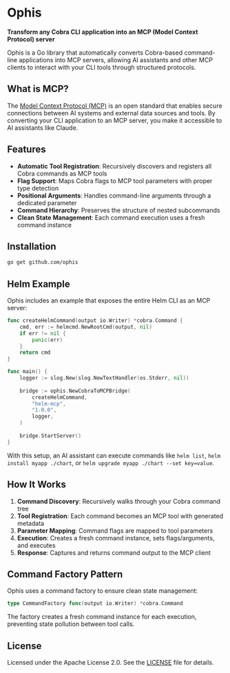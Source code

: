 # Ophis

**Transform any Cobra CLI application into an MCP (Model Context Protocol) server**

Ophis is a Go library that automatically converts Cobra-based command-line applications into MCP servers, allowing AI assistants and other MCP clients to interact with your CLI tools through structured protocols.

## What is MCP?

The [Model Context Protocol (MCP)](https://modelcontextprotocol.io/) is an open standard that enables secure connections between AI systems and external data sources and tools. By converting your CLI application to an MCP server, you make it accessible to AI assistants like Claude.

## Features

- **Automatic Tool Registration**: Recursively discovers and registers all Cobra commands as MCP tools
- **Flag Support**: Maps Cobra flags to MCP tool parameters with proper type detection
- **Positional Arguments**: Handles command-line arguments through a dedicated parameter
- **Command Hierarchy**: Preserves the structure of nested subcommands
- **Clean State Management**: Each command execution uses a fresh command instance

## Installation

```bash
go get github.com/ophis
```

## Helm Example

Ophis includes an example that exposes the entire Helm CLI as an MCP server:

```go
func createHelmCommand(output io.Writer) *cobra.Command {
    cmd, err := helmcmd.NewRootCmd(output, nil)
    if err != nil {
        panic(err)
    }
    return cmd
}

func main() {
    logger := slog.New(slog.NewTextHandler(os.Stderr, nil))
    
    bridge := ophis.NewCobraToMCPBridge(
        createHelmCommand,
        "helm-mcp",
        "1.0.0",
        logger,
    )
    
    bridge.StartServer()
}
```

With this setup, an AI assistant can execute commands like `helm list`, `helm install myapp ./chart`, or `helm upgrade myapp ./chart --set key=value`.

## How It Works

1. **Command Discovery**: Recursively walks through your Cobra command tree
2. **Tool Registration**: Each command becomes an MCP tool with generated metadata
3. **Parameter Mapping**: Command flags are mapped to tool parameters
4. **Execution**: Creates a fresh command instance, sets flags/arguments, and executes
5. **Response**: Captures and returns command output to the MCP client

## Command Factory Pattern

Ophis uses a command factory to ensure clean state management:

```go
type CommandFactory func(output io.Writer) *cobra.Command
```

The factory creates a fresh command instance for each execution, preventing state pollution between tool calls.

## License

Licensed under the Apache License 2.0. See the [LICENSE](LICENSE) file for details.